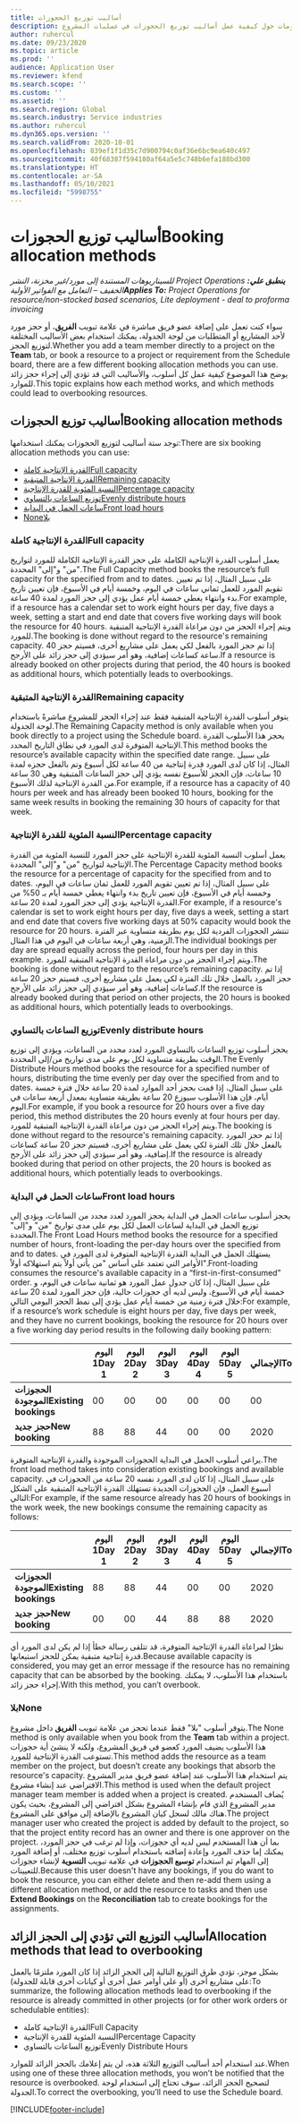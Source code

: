 ```yaml
---
title: أساليب توزيع الحجوزات
description: يقدم هذا الموضوع معلومات حول كيفية عمل أساليب توزيع الحجوزات في عمليات المشروع.
author: ruhercul
ms.date: 09/23/2020
ms.topic: article
ms.prod: ''
audience: Application User
ms.reviewer: kfend
ms.search.scope: ''
ms.custom: ''
ms.assetid: ''
ms.search.region: Global
ms.search.industry: Service industries
ms.author: ruhercul
ms.dyn365.ops.version: ''
ms.search.validFrom: 2020-10-01
ms.openlocfilehash: 839ef1f1d35c7d900794c0af36e6bc9ea640c497
ms.sourcegitcommit: 40f68387f594180af64a5e5c748b6efa188bd300
ms.translationtype: HT
ms.contentlocale: ar-SA
ms.lasthandoff: 05/10/2021
ms.locfileid: "5998755"
---
```

# <a name="booking-allocation-methods"></a><span data-ttu-id="0e4e8-103">أساليب توزيع الحجوزات</span><span class="sxs-lookup"><span data-stu-id="0e4e8-103">Booking allocation methods</span></span>

<span data-ttu-id="0e4e8-104">_**ينطبق علي:** ‏‫Project Operations للسيناريوهات المستندة إلى مورد/غير مخزنة‬، ‏‫النشر الخفيف – التعامل مع الفواتير الأولية‬_</span><span class="sxs-lookup"><span data-stu-id="0e4e8-104">_**Applies To:** Project Operations for resource/non-stocked based scenarios, Lite deployment - deal to proforma invoicing_</span></span>

<span data-ttu-id="0e4e8-105">سواء كنت تعمل على إضافة عضو فريق مباشرة في علامة تبويب **الفريق**، أو حجز مورد لأحد المشاريع أو المتطلبات من لوحة الجدولة، يمكنك استخدام بعض الأساليب المختلفة لتوزيع الحجز.</span><span class="sxs-lookup"><span data-stu-id="0e4e8-105">Whether you add a team member directly to a project on the **Team** tab, or book a resource to a project or requirement from the Schedule board, there are a few different booking allocation methods you can use.</span></span> <span data-ttu-id="0e4e8-106">يوضح هذا الموضوع كيفية عمل كل أسلوب، والأساليب التي قد تؤدي إلى إجراء حجز زائد للموارد.</span><span class="sxs-lookup"><span data-stu-id="0e4e8-106">This topic explains how each method works, and which methods could lead to overbooking resources.</span></span>

## <a name="booking-allocation-methods"></a><span data-ttu-id="0e4e8-107">أساليب توزيع الحجوزات</span><span class="sxs-lookup"><span data-stu-id="0e4e8-107">Booking allocation methods</span></span>

<span data-ttu-id="0e4e8-108">توجد ستة أساليب لتوزيع الحجوزات يمكنك استخدامها:</span><span class="sxs-lookup"><span data-stu-id="0e4e8-108">There are six booking allocation methods you can use:</span></span>

- [<span data-ttu-id="0e4e8-109">القدرة الإنتاجية كاملة</span><span class="sxs-lookup"><span data-stu-id="0e4e8-109">Full capacity</span></span>](#full)
- [<span data-ttu-id="0e4e8-110">القدرة الإنتاجية المتبقية</span><span class="sxs-lookup"><span data-stu-id="0e4e8-110">Remaining capacity</span></span>](#remaining)
- [<span data-ttu-id="0e4e8-111">النسبة المئوية للقدرة الإنتاجية</span><span class="sxs-lookup"><span data-stu-id="0e4e8-111">Percentage capacity</span></span>](#percentage)
- [<span data-ttu-id="0e4e8-112">توزيع الساعات بالتساوي</span><span class="sxs-lookup"><span data-stu-id="0e4e8-112">Evenly distribute hours</span></span>](#evenly)
- [<span data-ttu-id="0e4e8-113">ساعات الحمل في البداية</span><span class="sxs-lookup"><span data-stu-id="0e4e8-113">Front load hours</span></span>](#front)
- [<span data-ttu-id="0e4e8-114">‏‫بلا</span><span class="sxs-lookup"><span data-stu-id="0e4e8-114">None</span></span>](#none)

### <a name="full-capacity"></a><a name="full"></a><span data-ttu-id="0e4e8-115">القدرة الإنتاجية كاملة</span><span class="sxs-lookup"><span data-stu-id="0e4e8-115">Full capacity</span></span> 
<span data-ttu-id="0e4e8-116">يعمل أسلوب القدرة الإنتاجية الكاملة على حجز القدرة الإنتاجية الكاملة للمورد لتواريخ "من" و"إلى" المحددة.</span><span class="sxs-lookup"><span data-stu-id="0e4e8-116">The Full Capacity method books the resource’s full capacity for the specified from and to dates.</span></span> <span data-ttu-id="0e4e8-117">على سبيل المثال، إذا تم تعيين تقويم المورد للعمل ثماني ساعات في اليوم، وخمسة أيام في الأسبوع، فإن تعيين تاريخ بدء وانتهاء يغطي خمسة أيام عمل يؤدي إلى حجز المورد لمدة 40 ساعة.</span><span class="sxs-lookup"><span data-stu-id="0e4e8-117">For example, if a resource has a calendar set to work eight hours per day, five days a week, setting a start and end date that covers five working days will book the resource for 40 hours.</span></span> <span data-ttu-id="0e4e8-118">ويتم إجراء الحجز من دون مراعاة القدرة الإنتاجية المتبقية للمورد.</span><span class="sxs-lookup"><span data-stu-id="0e4e8-118">The booking is done without regard to the resource's remaining capacity.</span></span> <span data-ttu-id="0e4e8-119">إذا تم حجز المورد بالفعل لكي يعمل على مشاريع أخرى، فسيتم حجز 40 ساعة كساعات إضافية، وهو أمر سيؤدي إلى حجز زائد على الأرجح.</span><span class="sxs-lookup"><span data-stu-id="0e4e8-119">If a resource is already booked on other projects during that period, the 40 hours is booked as additional hours, which potentially leads to overbookings.</span></span>

### <a name="remaining-capacity"></a><a name="remaining"></a><span data-ttu-id="0e4e8-120">القدرة الإنتاجية المتبقية</span><span class="sxs-lookup"><span data-stu-id="0e4e8-120">Remaining capacity</span></span>
<span data-ttu-id="0e4e8-121">يتوفر أسلوب القدرة الإنتاجية المتبقية فقط عند إجراء الحجز للمشروع مباشرةً باستخدام لوحة الجدولة.</span><span class="sxs-lookup"><span data-stu-id="0e4e8-121">The Remaining Capacity method is only available when you book directly to a project using the Schedule board.</span></span> <span data-ttu-id="0e4e8-122">يحجز هذا الأسلوب القدرة الإنتاجية المتوفرة لدى المورد في نطاق التاريخ المحدد.</span><span class="sxs-lookup"><span data-stu-id="0e4e8-122">This method books the resource’s available capacity within the specified date range.</span></span> <span data-ttu-id="0e4e8-123">على سبيل المثال، إذا كان لدى المورد قدرة إنتاجية من 40 ساعة لكل أسبوع وتم بالفعل حجزه لمدة 10 ساعات، فإن الحجز للأسبوع نفسه يؤدي إلى حجز الساعات المتبقية وهي 30 ساعة من القدرة الإنتاجية لذلك الأسبوع.</span><span class="sxs-lookup"><span data-stu-id="0e4e8-123">For example, if a resource has a capacity of 40 hours per week and has already been booked 10 hours, booking for the same week results in booking the remaining 30 hours of capacity for that week.</span></span>

### <a name="percentage-capacity"></a><a name="percentage"></a><span data-ttu-id="0e4e8-124">النسبة المئوية للقدرة الإنتاجية</span><span class="sxs-lookup"><span data-stu-id="0e4e8-124">Percentage capacity</span></span>
<span data-ttu-id="0e4e8-125">يعمل أسلوب النسبة المئوية للقدرة الإنتاجية‬ على حجز المورد للنسبة المئوية من القدرة الإنتاجية لتواريخ "من" و"إلى" المحددة.</span><span class="sxs-lookup"><span data-stu-id="0e4e8-125">The Percentage Capacity method books the resource for a percentage of capacity for the specified from and to dates.</span></span> <span data-ttu-id="0e4e8-126">على سبيل المثال، إذا تم تعيين تقويم المورد للعمل ثمان ساعات في اليوم، وخمسة أيام في الأسبوع، فإن تعيين تاريخ بدء وانتهاء يغطي خمسة أيام بـ 50% من القدرة الإنتاجية يؤدي إلى حجز المورد لمدة 20 ساعة.</span><span class="sxs-lookup"><span data-stu-id="0e4e8-126">For example, if a resource's calendar is set to work eight hours per day, five days a week, setting a start and end date that covers five working days at 50% capacity would book the resource for 20 hours.</span></span> <span data-ttu-id="0e4e8-127">تنتشر الحجوزات الفردية لكل يوم بطريقة متساوية عبر الفترة الزمنية، وهي أربعة ساعات في اليوم في هذا المثال.</span><span class="sxs-lookup"><span data-stu-id="0e4e8-127">The individual bookings per day are spread equally across the period, four hours per day in this example.</span></span> <span data-ttu-id="0e4e8-128">ويتم إجراء الحجز من دون مراعاة القدرة الإنتاجية المتبقية للمورد.</span><span class="sxs-lookup"><span data-stu-id="0e4e8-128">The booking is done without regard to the resource’s remaining capacity.</span></span> <span data-ttu-id="0e4e8-129">إذا تم حجز المورد بالفعل خلال تلك الفترة لكي يعمل على مشاريع أخرى، فسيتم حجز 20 ساعة كساعات إضافية، وهو أمر سيؤدي إلى حجز زائد على الأرجح.</span><span class="sxs-lookup"><span data-stu-id="0e4e8-129">If the resource is already booked during that period on other projects, the 20 hours is booked as additional hours, which potentially leads to overbookings.</span></span>

### <a name="evenly-distribute-hours"></a><a name="evenly"></a><span data-ttu-id="0e4e8-130">توزيع الساعات بالتساوي</span><span class="sxs-lookup"><span data-stu-id="0e4e8-130">Evenly distribute hours</span></span>
<span data-ttu-id="0e4e8-131">يحجز أسلوب توزيع الساعات بالتساوي المورد لعدد محدد من الساعات، ويؤدي إلى توزيع الوقت بطريقة متساوية لكل يوم على مدى تواريخ من/إلى المحددة.‬</span><span class="sxs-lookup"><span data-stu-id="0e4e8-131">The Evenly Distribute Hours method books the resource for a specified number of hours, distributing the time evenly per day over the specified from and to dates.</span></span> <span data-ttu-id="0e4e8-132">على سبيل المثال، إذا قمت بحجز أحد الموارد لمدة 20 ساعة خلال فترة خمسة أيام، فإن هذا الأسلوب سيوزع 20 ساعة بطريقة متساوية بمعدل أربعة ساعات في اليوم.</span><span class="sxs-lookup"><span data-stu-id="0e4e8-132">For example, if you book a resource for 20 hours over a five day period, this method distributes the 20 hours evenly at four hours per day.</span></span> <span data-ttu-id="0e4e8-133">ويتم إجراء الحجز من دون مراعاة القدرة الإنتاجية المتبقية للمورد.</span><span class="sxs-lookup"><span data-stu-id="0e4e8-133">The booking is done without regard to the resource's remaining capacity.</span></span> <span data-ttu-id="0e4e8-134">إذا تم حجز المورد بالفعل خلال تلك الفترة لكي يعمل على مشاريع أخرى، فسيتم حجز 20 ساعة كساعات إضافية، وهو أمر سيؤدي إلى حجز زائد على الأرجح.</span><span class="sxs-lookup"><span data-stu-id="0e4e8-134">If the resource is already booked during that period on other projects, the 20 hours is booked as additional hours, which potentially leads to overbookings.</span></span>

### <a name="front-load-hours"></a><a name="front"></a><span data-ttu-id="0e4e8-135">ساعات الحمل في البداية</span><span class="sxs-lookup"><span data-stu-id="0e4e8-135">Front load hours</span></span>
<span data-ttu-id="0e4e8-136">يحجز أسلوب ساعات الحمل في البداية‬ يحجز المورد لعدد محدد من الساعات، ويؤدي إلى توزيع الحمل في البداية لساعات العمل لكل يوم على مدى تواريخ "من" و"إلى" المحددة.‬</span><span class="sxs-lookup"><span data-stu-id="0e4e8-136">The Front Load Hours method books the resource for a specified number of hours, front-loading the per-day hours over the specified from and to dates.</span></span> <span data-ttu-id="0e4e8-137">يستهلك الحمل في البداية القدرة الإنتاجية المتوفرة لدى المورد في الأوامر التي تعتمد على أساس "من يأتي أولاً يتم استهلاكه أولاً".</span><span class="sxs-lookup"><span data-stu-id="0e4e8-137">Front-loading consumes the resource's available capacity in a “first-in-first-consumed” order.</span></span> <span data-ttu-id="0e4e8-138">على سبيل المثال، إذا كان جدول عمل المورد هو ثمانية ساعات في اليوم، و خمسة أيام في الأسبوع، وليس لديه أي حجوزات حالية، فإن حجز المورد لمدة 20 ساعة خلال فترة زمنية من خمسة أيام عمل يؤدي إلى نمط الحجز اليومي التالي:</span><span class="sxs-lookup"><span data-stu-id="0e4e8-138">For example, if a resource’s work schedule is eight hours per day, five days per week, and they have no current bookings, booking the resource for 20 hours over a five working day period results in the following daily booking pattern:</span></span> 

|                           |    <span data-ttu-id="0e4e8-139">اليوم 1</span><span class="sxs-lookup"><span data-stu-id="0e4e8-139">Day 1</span></span>    |    <span data-ttu-id="0e4e8-140">اليوم 2</span><span class="sxs-lookup"><span data-stu-id="0e4e8-140">Day 2</span></span>    |    <span data-ttu-id="0e4e8-141">اليوم 3</span><span class="sxs-lookup"><span data-stu-id="0e4e8-141">Day 3</span></span>    |    <span data-ttu-id="0e4e8-142">اليوم 4</span><span class="sxs-lookup"><span data-stu-id="0e4e8-142">Day 4</span></span>    |    <span data-ttu-id="0e4e8-143">اليوم 5</span><span class="sxs-lookup"><span data-stu-id="0e4e8-143">Day 5</span></span>    |    <span data-ttu-id="0e4e8-144">الإجمالي</span><span class="sxs-lookup"><span data-stu-id="0e4e8-144">Total</span></span>    |
|---------------------------|-------------|-------------|-------------|-------------|-------------|-------------|
|    <span data-ttu-id="0e4e8-145">**الحجوزات الموجودة**</span><span class="sxs-lookup"><span data-stu-id="0e4e8-145">**Existing   bookings**</span></span>    |    <span data-ttu-id="0e4e8-146">0</span><span class="sxs-lookup"><span data-stu-id="0e4e8-146">0</span></span>        |    <span data-ttu-id="0e4e8-147">0</span><span class="sxs-lookup"><span data-stu-id="0e4e8-147">0</span></span>        |    <span data-ttu-id="0e4e8-148">0</span><span class="sxs-lookup"><span data-stu-id="0e4e8-148">0</span></span>        |    <span data-ttu-id="0e4e8-149">0</span><span class="sxs-lookup"><span data-stu-id="0e4e8-149">0</span></span>        |    <span data-ttu-id="0e4e8-150">0</span><span class="sxs-lookup"><span data-stu-id="0e4e8-150">0</span></span>        |    <span data-ttu-id="0e4e8-151">0</span><span class="sxs-lookup"><span data-stu-id="0e4e8-151">0</span></span>        |
|    <span data-ttu-id="0e4e8-152">**حجز جديد**</span><span class="sxs-lookup"><span data-stu-id="0e4e8-152">**New   booking**</span></span>          |    <span data-ttu-id="0e4e8-153">8</span><span class="sxs-lookup"><span data-stu-id="0e4e8-153">8</span></span>        |    <span data-ttu-id="0e4e8-154">8</span><span class="sxs-lookup"><span data-stu-id="0e4e8-154">8</span></span>        |    <span data-ttu-id="0e4e8-155">4</span><span class="sxs-lookup"><span data-stu-id="0e4e8-155">4</span></span>        |    <span data-ttu-id="0e4e8-156">0</span><span class="sxs-lookup"><span data-stu-id="0e4e8-156">0</span></span>        |    <span data-ttu-id="0e4e8-157">0</span><span class="sxs-lookup"><span data-stu-id="0e4e8-157">0</span></span>        |    <span data-ttu-id="0e4e8-158">20</span><span class="sxs-lookup"><span data-stu-id="0e4e8-158">20</span></span>       |

<span data-ttu-id="0e4e8-159">يراعي أسلوب الحمل في البداية الحجوزات الموجودة والقدرة الإنتاجية المتوفرة.</span><span class="sxs-lookup"><span data-stu-id="0e4e8-159">The front load method takes into consideration existing bookings and available capacity.</span></span> <span data-ttu-id="0e4e8-160">على سبيل المثال، إذا كان لدى المورد نفسه 20 ساعة من الحجوزات في أسبوع العمل، فإن الحجوزات الجديدة تستهلك القدرة الإنتاجية المتبقية على الشكل التالي:</span><span class="sxs-lookup"><span data-stu-id="0e4e8-160">For example, if the same resource already has 20 hours of bookings in the work week, the new bookings consume the remaining capacity as follows:</span></span>

|                     | <span data-ttu-id="0e4e8-161">اليوم 1</span><span class="sxs-lookup"><span data-stu-id="0e4e8-161">Day 1</span></span> | <span data-ttu-id="0e4e8-162">اليوم 2</span><span class="sxs-lookup"><span data-stu-id="0e4e8-162">Day 2</span></span> | <span data-ttu-id="0e4e8-163">اليوم 3</span><span class="sxs-lookup"><span data-stu-id="0e4e8-163">Day 3</span></span> | <span data-ttu-id="0e4e8-164">اليوم 4</span><span class="sxs-lookup"><span data-stu-id="0e4e8-164">Day 4</span></span> | <span data-ttu-id="0e4e8-165">اليوم 5</span><span class="sxs-lookup"><span data-stu-id="0e4e8-165">Day 5</span></span> | <span data-ttu-id="0e4e8-166">الإجمالي</span><span class="sxs-lookup"><span data-stu-id="0e4e8-166">Total</span></span> |
|---------------------|-------|-------|-------|-------|-------|-------|
| <span data-ttu-id="0e4e8-167">**الحجوزات الموجودة**</span><span class="sxs-lookup"><span data-stu-id="0e4e8-167">**Existing   bookings**</span></span> | <span data-ttu-id="0e4e8-168">8</span><span class="sxs-lookup"><span data-stu-id="0e4e8-168">8</span></span>     | <span data-ttu-id="0e4e8-169">8</span><span class="sxs-lookup"><span data-stu-id="0e4e8-169">8</span></span>     | <span data-ttu-id="0e4e8-170">4</span><span class="sxs-lookup"><span data-stu-id="0e4e8-170">4</span></span>     | <span data-ttu-id="0e4e8-171">0</span><span class="sxs-lookup"><span data-stu-id="0e4e8-171">0</span></span>     | <span data-ttu-id="0e4e8-172">0</span><span class="sxs-lookup"><span data-stu-id="0e4e8-172">0</span></span>     | <span data-ttu-id="0e4e8-173">20</span><span class="sxs-lookup"><span data-stu-id="0e4e8-173">20</span></span>    |
| <span data-ttu-id="0e4e8-174">**حجز جديد**</span><span class="sxs-lookup"><span data-stu-id="0e4e8-174">**New   booking**</span></span>       | <span data-ttu-id="0e4e8-175">0</span><span class="sxs-lookup"><span data-stu-id="0e4e8-175">0</span></span>     | <span data-ttu-id="0e4e8-176">0</span><span class="sxs-lookup"><span data-stu-id="0e4e8-176">0</span></span>     | <span data-ttu-id="0e4e8-177">4</span><span class="sxs-lookup"><span data-stu-id="0e4e8-177">4</span></span>     | <span data-ttu-id="0e4e8-178">8</span><span class="sxs-lookup"><span data-stu-id="0e4e8-178">8</span></span>     | <span data-ttu-id="0e4e8-179">8</span><span class="sxs-lookup"><span data-stu-id="0e4e8-179">8</span></span>     | <span data-ttu-id="0e4e8-180">20</span><span class="sxs-lookup"><span data-stu-id="0e4e8-180">20</span></span>    |

<span data-ttu-id="0e4e8-181">نظرًا لمراعاة القدرة الإنتاجية المتوفرة، قد تتلقى رسالة خطأ إذا لم يكن لدى المورد أي قدرة إنتاجية متبقية يمكن للحجز استيعابها.</span><span class="sxs-lookup"><span data-stu-id="0e4e8-181">Because available capacity is considered, you may get an error message if the resource has no remaining capacity that can be absorbed by the booking.</span></span> <span data-ttu-id="0e4e8-182">باستخدام هذا الأسلوب، لا يمكنك إجراء حجز زائد.</span><span class="sxs-lookup"><span data-stu-id="0e4e8-182">With this method, you can’t overbook.</span></span>

### <a name="none"></a><a name="none"></a><span data-ttu-id="0e4e8-183">بلا</span><span class="sxs-lookup"><span data-stu-id="0e4e8-183">None</span></span>
<span data-ttu-id="0e4e8-184">يتوفر أسلوب "بلا" فقط عندما تحجز من علامة تبويب **الفريق** داخل مشروع.</span><span class="sxs-lookup"><span data-stu-id="0e4e8-184">The None method is only available when you book from the **Team** tab within a project.</span></span> <span data-ttu-id="0e4e8-185">هذا الأسلوب يضيف المورد كعضو في فريق المشروع، ولكنه لا ينشئ أية حجوزات تستوعب القدرة الإنتاجية للمورد.</span><span class="sxs-lookup"><span data-stu-id="0e4e8-185">This method adds the resource as a team member on the project, but doesn’t create any bookings that absorb the resource's capacity.</span></span> <span data-ttu-id="0e4e8-186">يتم استخدام هذا الأسلوب عند إضافة عضو فريق مدير المشروع الافتراضي عند إنشاء مشروع.</span><span class="sxs-lookup"><span data-stu-id="0e4e8-186">This method is used when the default project manager team member is added when a project is created.</span></span> <span data-ttu-id="0e4e8-187">يُضاف المستخدم مدير المشروع الذي قام بإنشاء المشروع بشكل افتراضي إلى المشروع، بحيث يكون هناك مالك لسجل كيان المشروع بالإضافة إلى موافق على المشروع.</span><span class="sxs-lookup"><span data-stu-id="0e4e8-187">The project manager user who created the project is added by default to the project, so that the project entity record has an owner and there is one approver on the project.</span></span> <span data-ttu-id="0e4e8-188">بما أن هذا المستخدم ليس لديه أي حجوزات، وإذا لم ترغب في حجز المورد، يمكنك إما حذف المورد وإعادة إضافته باستخدام أسلوب توزيع مختلف، أو إضافة المورد إلى المهام ثم استخدام **توسيع الحجوزات** في علامة تبويب **التسوية** لإنشاء حجوزات للتعيينات.</span><span class="sxs-lookup"><span data-stu-id="0e4e8-188">Because this user doesn't have any bookings, if you do want to book the resource, you can either delete and then re-add them using a different allocation method, or add the resource to tasks and then use **Extend Bookings** on the **Reconciliation** tab to create bookings for the assignments.</span></span>

## <a name="allocation-methods-that-lead-to-overbooking"></a><span data-ttu-id="0e4e8-189">أساليب التوزيع التي تؤدي إلى الحجز الزائد</span><span class="sxs-lookup"><span data-stu-id="0e4e8-189">Allocation methods that lead to overbooking</span></span>
<span data-ttu-id="0e4e8-190">بشكل موجز، تؤدي طرق التوزيع التالية إلى الحجز الزائد إذا كان المورد ملتزمًا بالعمل على مشاريع أخرى (أو على أوامر عمل أخرى أو كيانات أخرى قابلة للجدولة):</span><span class="sxs-lookup"><span data-stu-id="0e4e8-190">To summarize, the following allocation methods lead to overbooking if the resource is already committed in other projects (or for other work orders or schedulable entities):</span></span>

- <span data-ttu-id="0e4e8-191">القدرة الإنتاجية كاملة</span><span class="sxs-lookup"><span data-stu-id="0e4e8-191">Full Capacity</span></span>
- <span data-ttu-id="0e4e8-192">النسبة المئوية للقدرة الإنتاجية</span><span class="sxs-lookup"><span data-stu-id="0e4e8-192">Percentage Capacity</span></span>
- <span data-ttu-id="0e4e8-193">توزيع الساعات بالتساوي‬</span><span class="sxs-lookup"><span data-stu-id="0e4e8-193">Evenly Distribute Hours</span></span>

<span data-ttu-id="0e4e8-194">عند استخدام أحد أساليب التوزيع الثلاثة هذه، لن يتم إعلامك بالحجز الزائد للموارد.</span><span class="sxs-lookup"><span data-stu-id="0e4e8-194">When using one of these three allocation methods, you won’t be notified that the resource is overbooked.</span></span> <span data-ttu-id="0e4e8-195">لتصحيح الحجز الزائد، سوف تحتاج إلى استخدام لوحة الجدولة.</span><span class="sxs-lookup"><span data-stu-id="0e4e8-195">To correct the overbooking, you’ll need to use the Schedule board.</span></span>


[!INCLUDE[footer-include](../includes/footer-banner.md)]